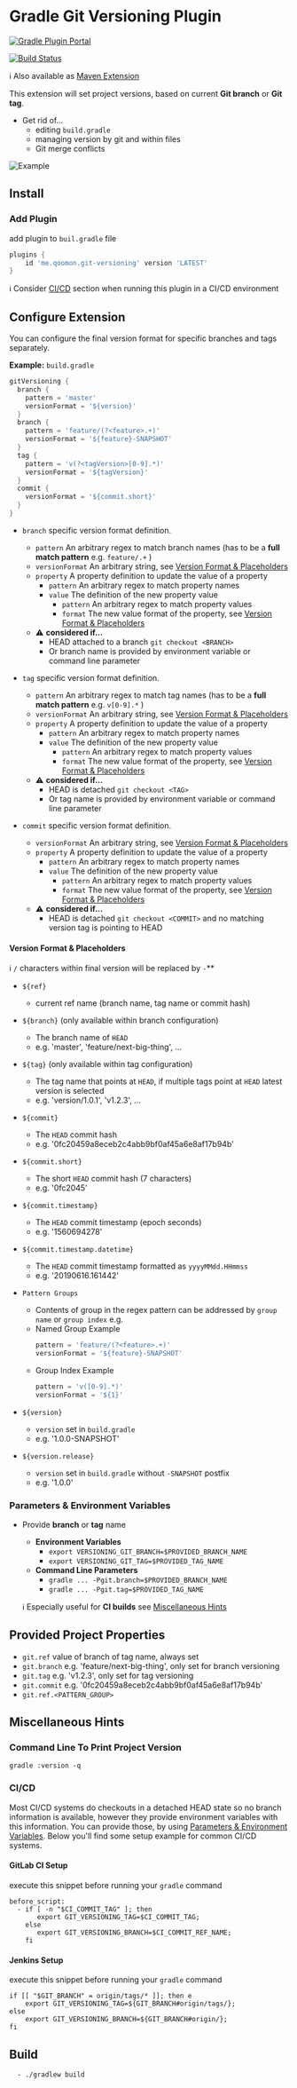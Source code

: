 # Gradle Git Versioning Plugin

[![Gradle Plugin Portal](https://img.shields.io/maven-metadata/v/https/plugins.gradle.org/m2/me/qoomon/gradle-git-versioning-plugin/maven-metadata.xml.svg?colorB=007ec6&label=gradle-plugin)](https://plugins.gradle.org/plugin/me.qoomon.git-versioning)

[![Build Status](https://travis-ci.com/qoomon/gradle-git-versioning-plugin.svg?branch=master)](https://travis-ci.com/qoomon/gradle-git-versioning-plugin)

ℹ Also available as [Maven Extension](https://github.com/qoomon/maven-git-versioning-extension)


This extension will set project versions, based on current **Git branch** or **Git tag**.

* Get rid of...
    * editing `build.gradle`
    * managing version by git and within files
    * Git merge conflicts

![Example](doc/GradleGitVersioningPlugin.png)

## Install

### Add Plugin

add plugin to `buil.gradle` file

```groovy
plugins {
    id 'me.qoomon.git-versioning' version 'LATEST'
}
```

ℹ Consider [CI/CD](#cicd) section when running this plugin in a CI/CD environment 

## Configure Extension

You can configure the final version format for specific branches and tags separately.

**Example:** `build.gradle` 
```groovy
gitVersioning {
  branch {
    pattern = 'master'
    versionFormat = '${version}'
  }
  branch {
    pattern = 'feature/(?<feature>.+)'
    versionFormat = '${feature}-SNAPSHOT'
  }
  tag {
    pattern = 'v(?<tagVersion>[0-9].*)'
    versionFormat = '${tagVersion}'
  }
  commit {
    versionFormat = '${commit.short}'
  }
}
```

- `branch` specific version format definition.
    - `pattern` An arbitrary regex to match branch names (has to be a **full match pattern** e.g. `feature/.+` )
    - `versionFormat` An arbitrary string, see [Version Format & Placeholders](#version-format--placeholders)
    - `property` A property definition to update the value of a property
        - `pattern` An arbitrary regex to match property names
        - `value` The definition of the new property value
            - `pattern` An arbitrary regex to match property values
            - `format` The new value format of the property, see [Version Format & Placeholders](#version-format--placeholders)
    - ⚠ **considered if...**
        * HEAD attached to a branch `git checkout <BRANCH>`<br>
        * Or branch name is provided by environment variable or command line parameter

- `tag` specific version format definition.
    - `pattern` An arbitrary regex to match tag names (has to be a **full match pattern** e.g. `v[0-9].*` )
    - `versionFormat` An arbitrary string, see [Version Format & Placeholders](#version-format--placeholders)
    - `property` A property definition to update the value of a property
        - `pattern` An arbitrary regex to match property names
        - `value` The definition of the new property value
            - `pattern` An arbitrary regex to match property values
            - `format` The new value format of the property, see [Version Format & Placeholders](#version-format--placeholders)
    - ⚠ **considered if...**
        * HEAD is detached `git checkout <TAG>`<br>
        * Or tag name is provided by environment variable or command line parameter
  
- `commit` specific version format definition.
    - `versionFormat` An arbitrary string, see [Version Format & Placeholders](#version-format--placeholders)
    - `property` A property definition to update the value of a property
        - `pattern` An arbitrary regex to match property names
        - `value` The definition of the new property value
            - `pattern` An arbitrary regex to match property values
            - `format` The new value format of the property, see [Version Format & Placeholders](#version-format--placeholders)
    - ⚠ **considered if...**
        * HEAD is detached `git checkout <COMMIT>` and no matching version tag is pointing to HEAD<br>


#### Version Format & Placeholders

ℹ `/` characters within final version will be replaced by `-`**

- `${ref}`
    - current ref name (branch name, tag name or commit hash)

- `${branch}` (only available within branch configuration)
    - The branch name of `HEAD`
    - e.g. 'master', 'feature/next-big-thing', ...

- `${tag}` (only available within tag configuration)
    - The tag name that points at `HEAD`, if multiple tags point at `HEAD` latest version is selected
    - e.g. 'version/1.0.1', 'v1.2.3', ...

- `${commit}`
    - The `HEAD` commit hash
    - e.g. '0fc20459a8eceb2c4abb9bf0af45a6e8af17b94b'

- `${commit.short}`
    - The short `HEAD` commit hash (7 characters)
    - e.g. '0fc2045'

- `${commit.timestamp}`
    - The `HEAD` commit timestamp (epoch seconds)
    - e.g. '1560694278'
    
- `${commit.timestamp.datetime}`
    - The `HEAD` commit timestamp formatted as `yyyyMMdd.HHmmss`
    - e.g. '20190616.161442'

- `Pattern Groups`
    - Contents of group in the regex pattern can be addressed by `group name` or `group index` e.g.
    - Named Group Example
        ```groovy
        pattern = 'feature/(?<feature>.+)'
        versionFormat = '${feature}-SNAPSHOT'    
        ```
    - Group Index Example
        ```groovy
        pattern = 'v([0-9].*)'
        versionFormat = '${1}'
        ```
        
- `${version}`
    - `version` set in `build.gradle`
    - e.g. '1.0.0-SNAPSHOT'
    
- `${version.release}`
    - `version` set in `build.gradle` without `-SNAPSHOT` postfix
    - e.g. '1.0.0'
    
### Parameters & Environment Variables

- Provide **branch** or **tag** name
    - **Environment Variables**
        - `export VERSIONING_GIT_BRANCH=$PROVIDED_BRANCH_NAME`
        - `export VERSIONING_GIT_TAG=$PROVIDED_TAG_NAME`
    - **Command Line Parameters**
        - `gradle ... -Pgit.branch=$PROVIDED_BRANCH_NAME`
        - `gradle ... -Pgit.tag=$PROVIDED_TAG_NAME`
  
  ℹ Especially useful for **CI builds** see [Miscellaneous Hints](#miscellaneous-hints)

## Provided Project Properties

- `git.ref` value of branch of tag name, always set
- `git.branch` e.g. 'feature/next-big-thing', only set for branch versioning
- `git.tag` e.g. 'v1.2.3', only set for tag versioning
- `git.commit` e.g. '0fc20459a8eceb2c4abb9bf0af45a6e8af17b94b'
- `git.ref.<PATTERN_GROUP>`


## Miscellaneous Hints

### Command Line To Print Project Version
`gradle :version -q`

### CI/CD
Most CI/CD systems do checkouts in a detached HEAD state so no branch information is available, however they provide environment variables with this information. You can provide those, by using [Parameters & Environment Variables](#parameters--environment-variables). Below you'll find some setup example for common CI/CD systems.

#### GitLab CI Setup
execute this snippet before running your `gradle` command
```shell
before_script:
  - if [ -n "$CI_COMMIT_TAG" ]; then
       export GIT_VERSIONING_TAG=$CI_COMMIT_TAG;
    else
       export GIT_VERSIONING_BRANCH=$CI_COMMIT_REF_NAME;
    fi
```

#### Jenkins Setup
execute this snippet before running your `gradle` command
```shell
if [[ "$GIT_BRANCH" = origin/tags/* ]]; then e
    export GIT_VERSIONING_TAG=${GIT_BRANCH#origin/tags/};
else 
    export GIT_VERSIONING_BRANCH=${GIT_BRANCH#origin/};
fi
```

## Build
```shell
  - ./gradlew build
```
